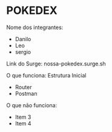 # POKEDEX

Nome dos integrantes: 
- Danilo
- Leo 
- sergio

Link do Surge: nossa-pokedex.surge.sh

O que funciona: Estrutura Inicial
- Router
- Postman

O que não funciona: 
- Item 3
- Item 4
